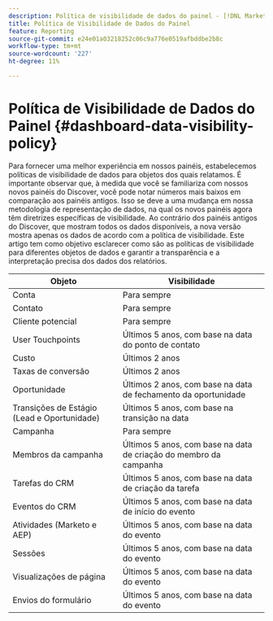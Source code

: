 ```yaml
---
description: Política de visibilidade de dados do painel - [!DNL Marketo Measure] - Produto
title: Política de Visibilidade de Dados do Painel
feature: Reporting
source-git-commit: e24e01a03218252c06c9a776e0519afbddbe2b8c
workflow-type: tm+mt
source-wordcount: '227'
ht-degree: 11%

---
```


# Política de Visibilidade de Dados do Painel {#dashboard-data-visibility-policy}

Para fornecer uma melhor experiência em nossos painéis, estabelecemos políticas de visibilidade de dados para objetos dos quais relatamos. É importante observar que, à medida que você se familiariza com nossos novos painéis do Discover, você pode notar números mais baixos em comparação aos painéis antigos. Isso se deve a uma mudança em nossa metodologia de representação de dados, na qual os novos painéis agora têm diretrizes específicas de visibilidade. Ao contrário dos painéis antigos do Discover, que mostram todos os dados disponíveis, a nova versão mostra apenas os dados de acordo com a política de visibilidade. Este artigo tem como objetivo esclarecer como são as políticas de visibilidade para diferentes objetos de dados e garantir a transparência e a interpretação precisa dos dados dos relatórios.

<table>
<thead>
  <tr>
    <th>Objeto</th>
    <th>Visibilidade</th>
  </tr>
</thead>
<tbody>
  <tr>
    <td>Conta</td>
    <td>Para sempre</td>
  </tr>
  <tr>
    <td>Contato</td>
    <td>Para sempre</td>
  </tr>
  <tr>
    <td>Cliente potencial</td>
    <td>Para sempre</td>
  </tr>
  <tr>
    <td>User Touchpoints</td>
    <td>Últimos 5 anos, com base na data do ponto de contato</td>
  </tr>
  <tr>
    <td>Custo</td>
    <td>Últimos 2 anos</td>
  </tr>
  <tr>
    <td>Taxas de conversão</td>
    <td>Últimos 2 anos</td>
  </tr>
  <tr>
    <td>Oportunidade</td>
    <td>Últimos 2 anos, com base na data de fechamento da oportunidade</td>
  </tr>
  <tr>
    <td>Transições de Estágio (Lead e Oportunidade)</td>
    <td>Últimos 5 anos, com base na transição na data</td>
  </tr>
  <tr>
    <td>Campanha</td>
    <td>Para sempre </td>
  </tr>
  <tr>
    <td>Membros da campanha</td>
    <td>Últimos 5 anos, com base na data de criação do membro da campanha</td>
  </tr>
  <tr>
    <td>Tarefas do CRM</td>
    <td>Últimos 5 anos, com base na data de criação da tarefa</td>
  </tr>
  <tr>
    <td>Eventos do CRM</td>
    <td>Últimos 5 anos, com base na data de início do evento</td>
  </tr>
  <tr>
    <td>Atividades (Marketo e AEP)</td>
    <td>Últimos 5 anos, com base na data do evento</td>
  </tr>
  <tr>
    <td>Sessões </td>
    <td>Últimos 5 anos, com base na data do evento</td>
  </tr>
  <tr>
    <td>Visualizações de página</td>
    <td>Últimos 5 anos, com base na data do evento</td>
  </tr>
  <tr>
    <td>Envios do formulário</td>
    <td>Últimos 5 anos, com base na data do evento</td>
  </tr>
</tbody>
</table>
